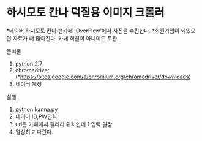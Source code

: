 # 하시모토 칸나 덕질용 이미지 크롤러

*네이버 하시모토 칸나 팬카페 'OverFlow'에서 사진을 수집한다.
*회원가입이 되있으면 자료가 더 많아진다. 카페 회원이 아니여도 무관.

준비물 
1. python 2.7 
2. chromedriver (*https://sites.google.com/a/chromium.org/chromedriver/downloads)
3. 네이버 계정

실행
1. python kanna.py
2. 네이버 ID,PW입력
3. url은 카페에서 갤러리 위치인데 1 입력 권장
4. 열심히 기다린다.
